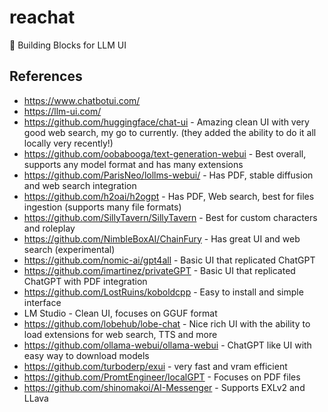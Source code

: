 # reachat
💬 Building Blocks for LLM UI

## References
- https://www.chatbotui.com/
- https://llm-ui.com/
- https://github.com/huggingface/chat-ui - Amazing clean UI with very good web search, my go to currently. (they added the ability to do it all locally very recently!)
- https://github.com/oobabooga/text-generation-webui - Best overall, supports any model format and has many extensions
- https://github.com/ParisNeo/lollms-webui/ - Has PDF, stable diffusion and web search integration
- https://github.com/h2oai/h2ogpt - Has PDF, Web search, best for files ingestion (supports many file formats)
- https://github.com/SillyTavern/SillyTavern - Best for custom characters and roleplay
- https://github.com/NimbleBoxAI/ChainFury - Has great UI and web search (experimental)
- https://github.com/nomic-ai/gpt4all - Basic UI that replicated ChatGPT
- https://github.com/imartinez/privateGPT - Basic UI that replicated ChatGPT with PDF integration
- https://github.com/LostRuins/koboldcpp - Easy to install and simple interface
- LM Studio - Clean UI, focuses on GGUF format
- https://github.com/lobehub/lobe-chat - Nice rich UI with the ability to load extensions for web search, TTS and more
- https://github.com/ollama-webui/ollama-webui - ChatGPT like UI with easy way to download models
- https://github.com/turboderp/exui - very fast and vram efficient
- https://github.com/PromtEngineer/localGPT - Focuses on PDF files
- https://github.com/shinomakoi/AI-Messenger - Supports EXLv2 and LLava
